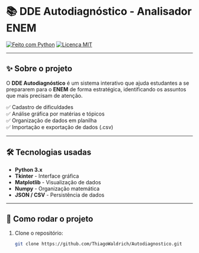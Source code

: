# 📚 DDE Autodiagnóstico - Analisador ENEM

[![Feito com Python](https://img.shields.io/badge/Feito%20com-Python-blue?style=for-the-badge&logo=python)](https://www.python.org/)
[![Licença MIT](https://img.shields.io/badge/Licença-MIT-green?style=for-the-badge)](LICENSE)

---

## ✨ Sobre o projeto

O **DDE Autodiagnóstico** é um sistema interativo que ajuda estudantes a se prepararem para o **ENEM** de forma estratégica, identificando os assuntos que mais precisam de atenção.

✅ Cadastro de dificuldades  
✅ Análise gráfica por matérias e tópicos  
✅ Organização de dados em planilha  
✅ Importação e exportação de dados (.csv)

---

## 🛠️ Tecnologias usadas

- **Python 3.x**
- **Tkinter** - Interface gráfica
- **Matplotlib** - Visualização de dados
- **Numpy** - Organização matemática
- **JSON / CSV** - Persistência de dados

---

## 🚀 Como rodar o projeto

1. Clone o repositório:
   ```bash
   git clone https://github.com/ThiagoWaldrich/Autodiagnostico.git
